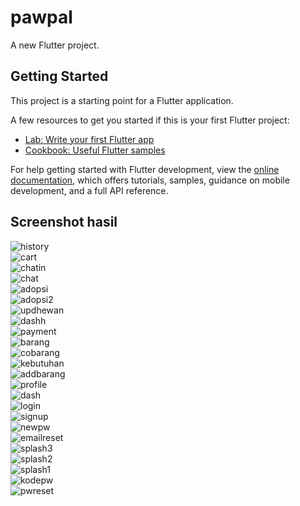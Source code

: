 # pawpal

A new Flutter project.

## Getting Started

This project is a starting point for a Flutter application.

A few resources to get you started if this is your first Flutter project:

- [Lab: Write your first Flutter app](https://docs.flutter.dev/get-started/codelab)
- [Cookbook: Useful Flutter samples](https://docs.flutter.dev/cookbook)

For help getting started with Flutter development, view the
[online documentation](https://docs.flutter.dev/), which offers tutorials,
samples, guidance on mobile development, and a full API reference.

## Screenshot hasil

![history](https://github.com/Rama19856/Tugas-akhir-Pawpal-/raw/main/image/history.png)  
![cart](https://github.com/Rama19856/Tugas-akhir-Pawpal-/raw/main/image/cart.png)  
![chatin](https://github.com/Rama19856/Tugas-akhir-Pawpal-/raw/main/image/chatin.png)  
![chat](https://github.com/Rama19856/Tugas-akhir-Pawpal-/raw/main/image/chat.png)  
![adopsi](https://github.com/Rama19856/Tugas-akhir-Pawpal-/raw/main/image/adopsi.png)  
![adopsi2](https://github.com/Rama19856/Tugas-akhir-Pawpal-/raw/main/image/adopsi2.png)  
![updhewan](https://github.com/Rama19856/Tugas-akhir-Pawpal-/raw/main/image/updhewan.png)  
![dashh](https://github.com/Rama19856/Tugas-akhir-Pawpal-/raw/main/image/dashh.png)  
![payment](https://github.com/Rama19856/Tugas-akhir-Pawpal-/raw/main/image/payment.png)  
![barang](https://github.com/Rama19856/Tugas-akhir-Pawpal-/raw/main/image/barang.png)  
![cobarang](https://github.com/Rama19856/Tugas-akhir-Pawpal-/raw/main/image/cobarang.png)  
![kebutuhan](https://github.com/Rama19856/Tugas-akhir-Pawpal-/raw/main/image/kebutuhan.png)  
![addbarang](https://github.com/Rama19856/Tugas-akhir-Pawpal-/raw/main/image/addbarang.png)  
![profile](https://github.com/Rama19856/Tugas-akhir-Pawpal-/raw/main/image/profile.png)  
![dash](https://github.com/Rama19856/Tugas-akhir-Pawpal-/raw/main/image/dash.png)  
![login](https://github.com/Rama19856/Tugas-akhir-Pawpal-/raw/main/image/login.png)  
![signup](https://github.com/Rama19856/Tugas-akhir-Pawpal-/raw/main/image/signup.png)  
![newpw](https://github.com/Rama19856/Tugas-akhir-Pawpal-/raw/main/image/newpw.png)  
![emailreset](https://github.com/Rama19856/Tugas-akhir-Pawpal-/raw/main/image/emailreset.png)  
![splash3](https://github.com/Rama19856/Tugas-akhir-Pawpal-/raw/main/image/splash3.png)  
![splash2](https://github.com/Rama19856/Tugas-akhir-Pawpal-/raw/main/image/splash2.png)  
![splash1](https://github.com/Rama19856/Tugas-akhir-Pawpal-/raw/main/image/splash1.png)  
![kodepw](https://github.com/Rama19856/Tugas-akhir-Pawpal-/raw/main/image/kodepw.png)  
![pwreset](https://github.com/Rama19856/Tugas-akhir-Pawpal-/raw/main/image/pwreset.png)  


